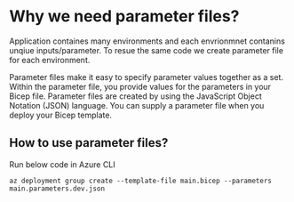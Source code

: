 # Why we need parameter files?

Application containes many environments and each envrionmnet contanins unqiue inputs/parameter. To resue the same code we create parameter file for each environment.

Parameter files make it easy to specify parameter values together as a set. Within the parameter file, you provide values for the parameters in your Bicep file. Parameter files are created by using the JavaScript Object Notation (JSON) language. You can supply a parameter file when you deploy your Bicep template.

## How to use parameter files?
Run below code in Azure CLI

`az deployment group create --template-file main.bicep --parameters main.parameters.dev.json`